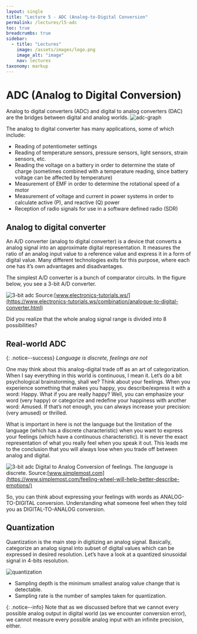 ```yaml
---
layout: single
title: "Lecture 5 - ADC (Analog-to-Digital Conversion"
permalink: /lectures/l5-adc
toc: true
breadcrumbs: true
sidebar:
  - title: "Lectures"
    image: /assets/images/logo.png
    image_alt: "image"
    nav: lectures
taxonomy: markup
---
```


<!-- {: .notice--info}
ADC. Lesing av spenninga frå eit potmeter. Lesing av temperatursensor. Lesing av datablad for temperatursensor -->

# ADC (Analog to Digital Conversion)

Analog to digital converters (ADC) and digital to analog converters (DAC) are the bridges between digital and analog worlds.
 ![adc-graph]({{site.baseurl}}/assets/images/adc_graph.png)

The analog to digital converter has many applications, some of which include:

- Reading of potentiometer settings
- Reading of temperature sensors, pressure sensors, light sensors, strain sensors, etc.
- Reading the voltage on a battery in order to determine the state of charge (sometimes combined with a temperature reading, since battery voltage can be affected by temperature)
- Measurement of EMF in order to determine the rotational speed of a motor
- Measurement of voltage and current in power systems in order to calculate active (P), and reactive (Q) power
- Reception of radio signals for use in a software defined radio (SDR)

## Analog to digital converter
An A/D converter (analog to digital converter) is a device that converts a analog signal into an approximate digital representation. It measures the ratio of an analog input value to a reference value and express it in a form of digital value. Many different technologies exits for this purpose, where each one has it’s own advantages and disadvantages. 

The simplest A/D converter is a bunch of comparator circuits. In the figure below, you see a 3-bit A/D converter.

 ![3-bit adc]({{site.baseurl}}/assets/images/3-bit_adc.png)
 Source:[www.electronics-tutorials.ws/](https://www.electronics-tutorials.ws/combination/analogue-to-digital-converter.html)

Did you realize that the whole analog signal range is divided into 8 possibilities?

## Real-world ADC

{: .notice--success}
*Language is discrete, feelings are not*

One may think about this analog-digital trade off as an art of categorization. When I say everything in this world is continuous, I mean it. Let’s do a bit psychological brainstorming, shall we? Think about your feelings. When you experience something that makes you happy, you describe/express it with a word: Happy. What if you are really happy? Well, you can emphasize your word (very happy) or categorize and redefine your happiness with another word: Amused. If that’s not enough, you can always increase your precision: (very amused) or thrilled.

What is important in here is not the language but the limitation of the language (which has a discrete characteristic) when you want to express your feelings (which have a continuous characteristic). It is never the exact representation of what you really feel when you speak it out. This leads me to the conclusion that you will always lose when you trade off between analog and digital.

 ![3-bit adc]({{site.baseurl}}/assets/images/emotions-wheel.png)
 Digital to Analog Conversion of feelings. The *language* is discrete.
 Source:[www.simplemost.com](https://www.simplemost.com/feeling-wheel-will-help-better-describe-emotions/)

So, you can think about expressing your feelings with words as ANALOG-TO-DIGITAL conversion. Understanding what someone feel when they told you as DIGITAL-TO-ANALOG conversion.

## Quantization
Quantization is the main step in digitizing an analog signal. Basically, categorize an analog signal into subset of digital values which can be expressed in desired resolution. Let’s have a look at a quantized sinusoidal signal in 4-bits resolution.

 ![quantization]({{site.baseurl}}/assets/images/quantization.jpg)

- Sampling depth is the minimum smallest analog value change that is detectable.
- Sampling rate is the number of samples taken for quantization.

{: .notice--info}
Note that as we discussed before that we cannot every possible analog output in digital world (as we encounter conversion error), we cannot measure every possible analog input with an infinite precision, either.
<!--https://embeddedthere.com/stm32-adc-interfacing-with-hal-code-example/-->
  